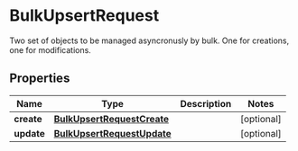 

# BulkUpsertRequest

Two set of objects to be managed asyncronusly by bulk. One for creations, one for modifications.

## Properties

| Name | Type | Description | Notes |
|------------ | ------------- | ------------- | -------------|
|**create** | [**BulkUpsertRequestCreate**](BulkUpsertRequestCreate.md) |  |  [optional] |
|**update** | [**BulkUpsertRequestUpdate**](BulkUpsertRequestUpdate.md) |  |  [optional] |



